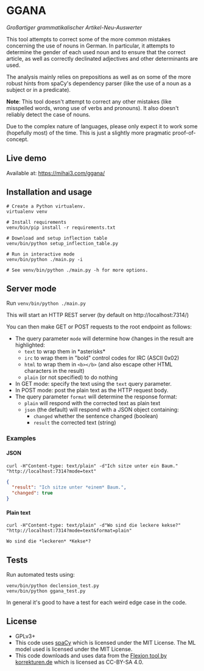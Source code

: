 # GGANA

_Großartiger grammatikalischer Artikel-Neu-Auswerter_

This tool attempts to correct some of the more common mistakes concerning the use of nouns in German.
In particular, it attempts to determine the gender of each used noun and to ensure that the correct article,
as well as correctly declinated adjectives and other determinants are used.

The analysis mainly relies on prepositions as well as on some of the more robust hints from spaCy's dependency parser (like the
use of a noun as a subject or in a predicate).

**Note**: This tool doesn't attempt to correct any other mistakes (like misspelled words, wrong use of verbs and pronouns). It also doesn't reliably detect the case of nouns.

Due to the complex nature of languages, please only expect it to work some (hopefully most) of the time. This is just a slightly more pragmatic proof-of-concept.

## Live demo

Available at: https://mihai3.com/ggana/

## Installation and usage

```
# Create a Python virtualenv.
virtualenv venv

# Install requirements
venv/bin/pip install -r requirements.txt

# Download and setup inflection table
venv/bin/python setup_inflection_table.py

# Run in interactive mode
venv/bin/python ./main.py -i

# See venv/bin/python ./main.py -h for more options.
```

## Server mode

Run `venv/bin/python ./main.py`

This will start an HTTP REST server (by default on http://localhost:7314/)

You can then make GET or POST requests to the root endpoint as follows:

* The query parameter `mode` will determine how ćhanges in the result are highlighted:
  * `text` to wrap them in \*asterisks\*
  * `irc` to wrap them in "bold" control codes for IRC (ASCII 0x02)
  * `html` to wrap them in `<b></b>` (and also escape other HTML characters in the result)
  * `plain` (or not specified) to do nothing
* In GET mode: specify the text using the `text` query parameter.
* In POST mode: post the plain text as the HTTP request body.
* The query parameter `format` will determine the response format:
  * `plain` will respond with the corrected text as plain text
  * `json` (the default) will respond with a JSON object containing:
    * `changed` whether the sentence changed (boolean)
    * `result` the corrected text (string)

### Examples

#### JSON

```
curl -H"Content-type: text/plain" -d"Ich sitze unter ein Baum." "http://localhost:7314?mode=text"
```

```json
{
  "result": "Ich sitze unter *einem* Baum.",
  "changed": true
}
```

#### Plain text

```
curl -H"Content-type: text/plain" -d"Wo sind die leckere kekse?" "http://localhost:7314?mode=text&format=plain"
```

```
Wo sind die *leckeren* *Kekse*?
```

## Tests

Run automated tests using:

```
venv/bin/python declension_test.py
venv/bin/python ggana_test.py
```

In general it's good to have a test for each weird edge case in the code.

## License

* GPLv3+
* This code uses [spaCy](https://spacy.io) which is licensed under the MIT License. The ML model used is licensed under the MIT License.
* This code downloads and uses data from the [Flexion tool by korrekturen.de](https://www.korrekturen.de/flexion/projekt.shtml) which is licensed as CC-BY-SA 4.0.
